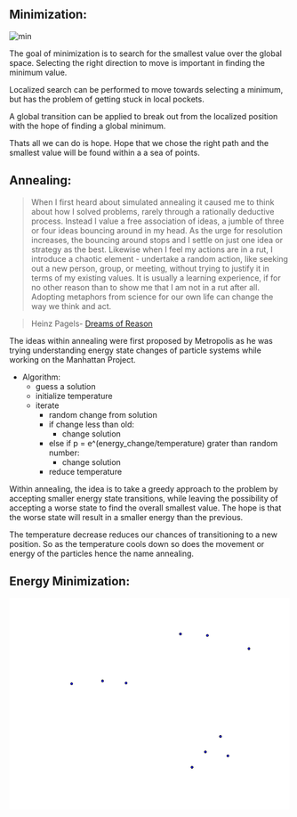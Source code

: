 Minimization:
-------------

![min](./min.gif)

The goal of minimization is to search for the smallest value over the global space. Selecting the right direction to move is important in finding the minimum value. 

Localized search can be performed to move towards selecting a minimum, but has the problem of getting stuck in local pockets.

A global transition can be applied to break out from the localized position with the hope of finding a global minimum. 

Thats all we can do is hope. Hope that we chose the right path and the smallest value will be found within a a sea of points.

Annealing:
----------

>When I first heard about simulated annealing it caused me to think about how I solved problems, rarely through a rationally deductive process. Instead I value a free association of ideas, a jumble of three or four ideas bouncing around in my head. As the urge for resolution increases, the bouncing around stops and I settle on just one idea or strategy as the best. Likewise when I feel my actions are in a rut, I introduce a chaotic element - undertake a random action, like seeking out a new person, group, or meeting, without trying to justify it in terms of my existing values. It is usually a learning experience, if for no other reason than to show me that I am not in a rut after all. Adopting metaphors from science for our own life can change the way we think and act.

>Heinz Pagels- [Dreams of Reason](http://www.goodreads.com/book/show/694929.The_Dreams_of_Reason)

The ideas within annealing were first proposed by Metropolis as he was trying understanding energy state changes of particle systems while working on the Manhattan Project. 

* Algorithm:
    * guess a solution 
    * initialize temperature
    * iterate 
        * random change from solution
        * if change less than old:
            * change solution
        * else if p = e^(energy_change/temperature) grater than random number:
            * change solution
        * reduce temperature

Within annealing, the idea is to take a greedy approach to the problem by accepting smaller energy state transitions, while leaving the possibility of accepting a worse state to find the overall smallest value. The hope is that the worse state will result in a smaller energy than the previous.

The temperature decrease reduces our chances of transitioning to a new position. So as the temperature cools down so does the movement or energy of the particles hence the name annealing.








Energy Minimization:
--------------------

![particles](./particle.gif)
